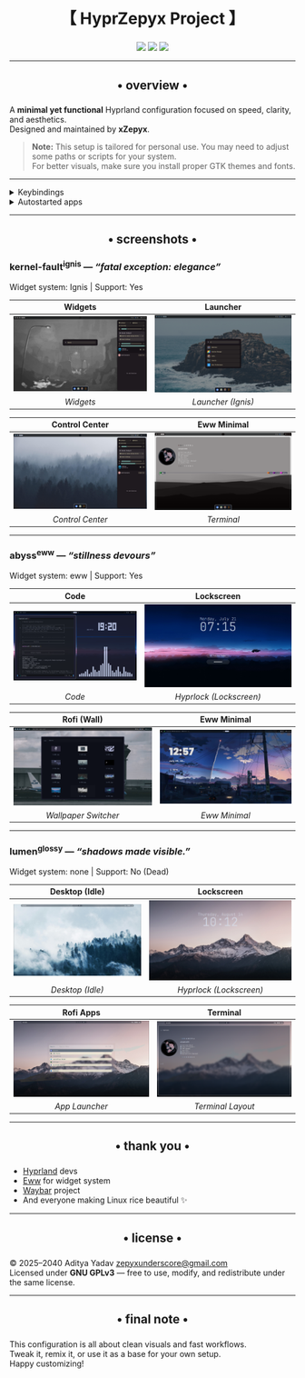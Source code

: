 <div align="center">
    <h1>【 HyprZepyx Project 】</h1>
    <h3></h3>
</div>

<div align="center"> 
    
![](https://img.shields.io/github/last-commit/xZepyx/HyprZepyx?&style=for-the-badge&color=8ad7eb&logo=git&logoColor=D9E0EE&labelColor=1E202B)
![](https://img.shields.io/github/stars/xZepyx/HyprZepyx?style=for-the-badge&logo=andela&color=86dbd7&logoColor=D9E0EE&labelColor=1E202B)
![](https://img.shields.io/github/repo-size/xZepyx/HyprZepyx?color=86dbce&label=SIZE&logo=protondrive&style=for-the-badge&logoColor=D9E0EE&labelColor=1E202B)

</div>

---

<div align="center">
    <h2>• overview •</h2>
    <h3></h3>
</div>

A **minimal yet functional** Hyprland configuration focused on speed, clarity, and aesthetics.  
Designed and maintained by **xZepyx**.  

> **Note:** This setup is tailored for personal use. You may need to adjust some paths or scripts for your system.  
> For better visuals, make sure you install proper GTK themes and fonts.  

---

<details>
  <summary>Keybindings</summary>

| Combo                | Action                                     |
|----------------------|--------------------------------------------|
| `Super + Enter`      | Launch Kitty Terminal                      |
| `Super + C`          | Kill focused window                        |
| `Super + M`          | Exit Hyprland session                      |
| `Super + E`          | Open file manager (Nautilus)               |
| `Super + V`          | Toggle floating window                     |
| `Super + D`          | Open Rofi app launcher                     |
| `Super + Q`          | Open power menu                            |
| `Super + P`          | Toggle pseudotiling                        |
| `Super + J`          | Toggle split mode                          |
| `Super + Space`      | Toggle fullscreen                          |
| `Super + B`          | Open wallpaper switcher                    |
| `Super + W`          | Launch Firefox                             |
| `Super + F`          | Launch text editor                         |
| `Alt + L`            | Lock screen (Hyprlock)                     |
| `Alt + D`            | Region screenshot with grim+slurp          |

**Workspace controls:**  
- `Super + [1-0]`: Switch workspaces 1–10  
- `Super + Shift + [1-0]`: Move window to workspace  
- `Super + Arrow Keys`: Move focus  
- `Super + Mouse Wheel`: Cycle workspaces  

**Mouse binds:**  
- `Super + Left Click`: Move window  
- `Super + Right Click`: Resize window  

**Media/volume/brightness:**  
- `XF86AudioRaiseVolume`: Volume +5%  
- `XF86AudioLowerVolume`: Volume -5%  
- `XF86AudioMute`: Toggle mute  
- `XF86AudioMicMute`: Toggle mic mute  
- `XF86MonBrightnessUp/Down`: Brightness +/-5%  
- `XF86AudioNext/Prev/Play/Pause`: Media control  

</details>

<details>
  <summary>Autostarted apps</summary>

- `kitty` (terminal)  
- `waybar` (status bar)  
- `swww-daemon` (wallpaper)  
- `swaync` (notifications)  
- `eww` (widgets)  

</details>

---

<div align="center">
    <h2>• screenshots •</h2>
    <h3></h3>
</div>


### kernel-fault<sup>ignis</sup> — *“fatal exception: elegance”* 

Widget system: Ignis | Support: Yes  

| Widgets | Launcher |
|:----:|:----------:|
| ![image](.previews/kernel-fault/widgets.png) | ![image](.previews/kernel-fault/launcher.png) |
| *Widgets* | *Launcher (Ignis)* |

| Control Center | Eww Minimal |
|:-----------:|:-----------:|
| ![image](.previews/kernel-fault/control-center.png) | ![image](.previews/kernel-fault/kitty.png) |
| *Control Center* | *Terminal* |

---

### abyss<sup>eww</sup> — *“stillness devours”* 

Widget system: eww | Support: Yes  

| Code | Lockscreen |
|:----:|:----------:|
| ![Code](.previews/Abyss/Code.png) | ![Hyprlock](.previews/Abyss/hyprlock.png) |
| *Code* | *Hyprlock (Lockscreen)* |

| Rofi (Wall) | Eww Minimal |
|:-----------:|:-----------:|
| ![Rofi Wall](.previews/Abyss/rofi-wayland-wall.png) | ![Eww Minimal](.previews/Abyss/eww-minimal.png) |
| *Wallpaper Switcher* | *Eww Minimal* |

---

### lumen<sup>glossy</sup> — *“shadows made visible.”*

Widget system: none | Support: No (Dead)

| Desktop (Idle) | Lockscreen |
|:--------------:|:----------:|
| ![Desktop](.previews/Lumen/desktop.png) | ![Hyprlock](.previews/Lumen/hyprlock.png) |
| *Desktop (Idle)* | *Hyprlock (Lockscreen)* |

| Rofi Apps | Terminal |
|:---------:|:--------:|
| ![Rofi Apps](.previews/Lumen/rofi-op.png) | ![Terminal](.previews/Lumen/Terminal.png) |
| *App Launcher* | *Terminal Layout* |

---

<div align="center">
    <h2>• thank you •</h2>
    <h3></h3>
</div>

- [Hyprland](https://github.com/hyprwm/hyprland) devs  
- [Eww](https://elkowar.github.io/eww/) for widget system  
- [Waybar](https://github.com/Alexays/Waybar) project  
- And everyone making Linux rice beautiful ✨  

---

<div align="center">
    <h2>• license •</h2>
    <h3></h3>
</div>

© 2025–2040 Aditya Yadav <zepyxunderscore@gmail.com>  
Licensed under **GNU GPLv3** — free to use, modify, and redistribute under the same license.  

---

<div align="center">
    <h2>• final note •</h2>
    <h3></h3>
</div>

This configuration is all about clean visuals and fast workflows.  
Tweak it, remix it, or use it as a base for your own setup.  
Happy customizing!  

